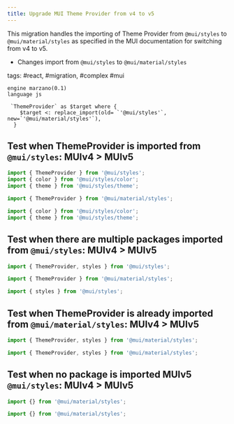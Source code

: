 ```yaml
---
title: Upgrade MUI Theme Provider from v4 to v5
---
```


This migration handles the importing of Theme Provider from `@mui/styles` to `@mui/material/styles` as specified in the MUI documentation for switching from v4 to v5.

- Changes import from `@mui/styles` to `@mui/material/styles`

tags: #react, #migration, #complex #mui

```grit
engine marzano(0.1)
language js

 `ThemeProvider` as $target where {
    $target <: replace_import(old= `'@mui/styles'`, new=`'@mui/material/styles'`),
  }
```

## Test when ThemeProvider is imported from `@mui/styles`: MUIv4 > MUIv5

```js
import { ThemeProvider } from '@mui/styles';
import { color } from '@mui/styles/color';
import { theme } from '@mui/styles/theme';
```

```ts
import { ThemeProvider } from '@mui/material/styles';

import { color } from '@mui/styles/color';
import { theme } from '@mui/styles/theme';
```

## Test when there are multiple packages imported from `@mui/styles`: MUIv4 > MUIv5

```js
import { ThemeProvider, styles } from '@mui/styles';
```

```ts
import { ThemeProvider } from '@mui/material/styles';

import { styles } from '@mui/styles';
```

## Test when ThemeProvider is already imported from `@mui/material/styles`: MUIv4 > MUIv5

```js
import { ThemeProvider, styles } from '@mui/material/styles';
```

```ts
import { ThemeProvider, styles } from '@mui/material/styles';
```

## Test when no package is imported MUIv5 `@mui/styles`: MUIv4 > MUIv5

```js
import {} from '@mui/material/styles';
```

```ts
import {} from '@mui/material/styles';
```
